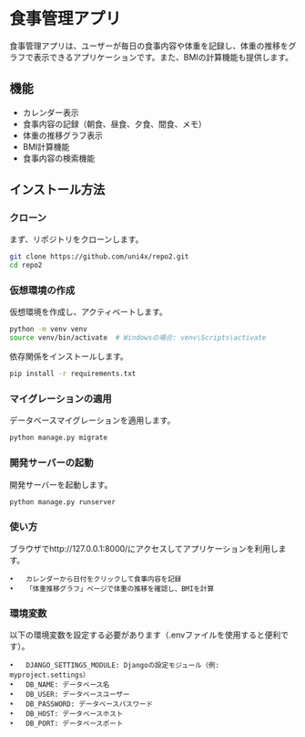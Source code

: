 # 食事管理アプリ

食事管理アプリは、ユーザーが毎日の食事内容や体重を記録し、体重の推移をグラフで表示できるアプリケーションです。また、BMIの計算機能も提供します。

## 機能

- カレンダー表示
- 食事内容の記録（朝食、昼食、夕食、間食、メモ）
- 体重の推移グラフ表示
- BMI計算機能
- 食事内容の検索機能

## インストール方法

### クローン

まず、リポジトリをクローンします。

```bash
git clone https://github.com/uni4x/repo2.git
cd repo2
```

### 仮想環境の作成

仮想環境を作成し、アクティベートします。

```bash
python -m venv venv
source venv/bin/activate  # Windowsの場合: venv\Scripts\activate
```

依存関係をインストールします。

```bash
pip install -r requirements.txt
```

### マイグレーションの適用

データベースマイグレーションを適用します。

```bash
python manage.py migrate
```

### 開発サーバーの起動

開発サーバーを起動します。

```bash
python manage.py runserver
```

### 使い方

ブラウザでhttp://127.0.0.1:8000/にアクセスしてアプリケーションを利用します。

	•	カレンダーから日付をクリックして食事内容を記録
	•	「体重推移グラフ」ページで体重の推移を確認し、BMIを計算

### 環境変数

以下の環境変数を設定する必要があります（.envファイルを使用すると便利です）。

	•	DJANGO_SETTINGS_MODULE: Djangoの設定モジュール（例: myproject.settings）
	•	DB_NAME: データベース名
	•	DB_USER: データベースユーザー
	•	DB_PASSWORD: データベースパスワード
	•	DB_HOST: データベースホスト
	•	DB_PORT: データベースポート











